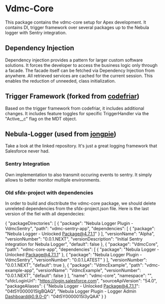 # Vdmc-Core
This package contains the vdmc-core setup for Apex development. It contains DI, trigger framework over several packages up to the Nebula logger with Sentry integration.

## Dependency Injection
Dependency injection provides a pattern for larger custom software solutions. It forces the developer
to access the business logic only through a facade. The facade itself can be fetched via Dependency Injection
from anywhere. All retrieved services are cached for the current session. This enables the reduction of unneeded,
class initialization.

## Trigger Framework (forked from [codefriar](https://github.com/codefriar/DecouplingWithSimonGoodyear))
Based on the trigger framework from codefriar, it includes additional changes. It includes feature toggles for specific TriggerHandler
via the "Active__c" flag on the MDT object.

## Nebula-Logger (used from [jongpie](https://github.com/jongpie/NebulaLogger))
Take a look at the linked repository. It's just a great logging framework that Salesforce never had.

### Sentry Integration
Own implementation to also transmit occuring events to sentry. It simply allows to better monitor multiple
environments.

### Old sfdx-project with dependencies
In order to build and disctribute the vdmc-core package, we should delete unreleted dependencies from the 
sfdx-project.json file. Here is the last version of the fiel with all dependecies:

{
    "packageDirectories": [
        {
            "package": "Nebula Logger Plugin - VdmcSentry",
            "path": "vdmc-sentry-app",
            "dependencies": [
                {
                    "package": "Nebula Logger - Unlocked Package@4.7.1.1"
                }
            ],
            "versionName": "Alpha",
            "versionNumber": "0.0.1.NEXT",
            "versionDescription": "Initial Sentry integration for Nebula Logger",
            "default": false
        },
        {
            "package": "VdmcCore",
            "path": "vdmc-core-app",
            "dependencies": [
                {
                    "package": "Nebula Logger - Unlocked Package@4.7.1.1"
                },
                {
                    "package": "Nebula Logger Plugin - VdmcSentry",
                    "versionNumber": "0.0.1.LATEST"
                }
            ],
            "versionNumber": "0.0.1.NEXT",
            "default": true
        },
        {
            "package": "VdmcExample",
            "path": "vdmc-example-app",
            "versionName": "VdmcExample",
            "versionNumber": "0.0.1.NEXT",
            "default": false
        }
    ],
    "name": "vdmc-core",
    "namespace": "",
    "sfdcLoginUrl": "https://login.salesforce.com",
    "sourceApiVersion": "54.0",
    "packageAliases": {
        "Nebula Logger - Unlocked Package@4.7.1.1": "04t5Y0000015lgBQAQ",
        "Nebula Logger Plugin - Logger Admin Dashboard@0.9.0-0": "04t5Y0000015l3yQAA"
    }
}